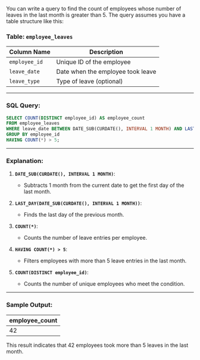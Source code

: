You can write a query to find the count of employees whose number of leaves in the last month is greater than 5. The query assumes you have a table structure like this:

### Table: `employee_leaves`

|**Column Name**|**Description**|
|---|---|
|`employee_id`|Unique ID of the employee|
|`leave_date`|Date when the employee took leave|
|`leave_type`|Type of leave (optional)|

---

### SQL Query:

```sql
SELECT COUNT(DISTINCT employee_id) AS employee_count
FROM employee_leaves
WHERE leave_date BETWEEN DATE_SUB(CURDATE(), INTERVAL 1 MONTH) AND LAST_DAY(DATE_SUB(CURDATE(), INTERVAL 1 MONTH))
GROUP BY employee_id
HAVING COUNT(*) > 5;
```

---

### Explanation:

1. **`DATE_SUB(CURDATE(), INTERVAL 1 MONTH)`**:
    
    - Subtracts 1 month from the current date to get the first day of the last month.
2. **`LAST_DAY(DATE_SUB(CURDATE(), INTERVAL 1 MONTH))`**:
    
    - Finds the last day of the previous month.
3. **`COUNT(*)`**:
    
    - Counts the number of leave entries per employee.
4. **`HAVING COUNT(*) > 5`**:
    
    - Filters employees with more than 5 leave entries in the last month.
5. **`COUNT(DISTINCT employee_id)`**:
    
    - Counts the number of unique employees who meet the condition.

---

### Sample Output:

|**employee_count**|
|---|
|42|

This result indicates that 42 employees took more than 5 leaves in the last month.